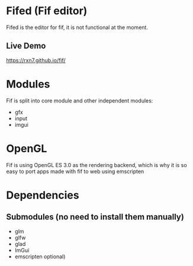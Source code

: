 # Fifed (Fif editor)
Fifed is the editor for fif, it is not functional at the moment.
## Live Demo
https://rxn7.github.io/fif/

# Modules
Fif is split into core module and other independent modules:
- gfx
- input
- imgui

# OpenGL
Fif is using OpenGL ES 3.0 as the rendering backend, which is why it is so easy to port apps made with fif to web using emscripten

# Dependencies
## Submodules (no need to install them manually)   
- glm  
- glfw  
- glad
- ImGui      
- emscripten optional)
